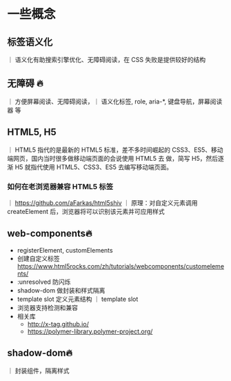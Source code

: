 # 一些概念

## 标签语义化

｜ 语义化有助搜索引擎优化、无障碍阅读，在 CSS 失败是提供较好的结构

## 无障碍 🔥

｜ 方便屏幕阅读、无障碍阅读，｜ 语义化标签, role, aria-\*, 键盘导航，屏幕阅读器 等

## HTML5, H5

｜ HTML5 指代的是最新的 HTML5 标准，差不多时间崛起的 CSS3、ES5、移动端网页，国内当时很多做移动端页面的会说使用 HTML5 去
做，简写 H5，然后逐渐 H5 就指代使用 HTML5、CSS3、ES5 去编写移动端页面。

### 如何在老浏览器兼容 HTML5 标签

｜ https://github.com/aFarkas/html5shiv ｜ 原理：对自定义元素调用 createElement 后，浏览器将可以识别该元素并可应用样式

## web-components🔥

-   registerElement, customElements
-   创建自定义标签 https://www.html5rocks.com/zh/tutorials/webcomponents/customelements/
-   :unresolved 防闪烁
-   shadow-dom 做封装和样式隔离
-   template slot 定义元素结构 ｜ template slot
-   浏览器支持检测和兼容
-   相关库
    -   http://x-tag.github.io/
    -   https://polymer-library.polymer-project.org/

## shadow-dom🔥

｜ 封装组件，隔离样式
